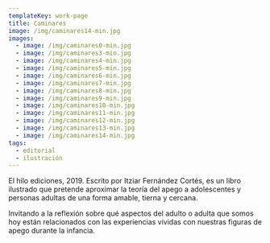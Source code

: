 ```yaml
---
templateKey: work-page
title: Caminares
image: /img/caminares14-min.jpg
images:
  - image: /img/caminares0-min.jpg
  - image: /img/caminares3-min.jpg
  - image: /img/caminares4-min.jpg
  - image: /img/caminares5-min.jpg
  - image: /img/caminares6-min.jpg
  - image: /img/caminares7-min.jpg
  - image: /img/caminares8-min.jpg
  - image: /img/caminares9-min.jpg
  - image: /img/caminares10-min.jpg
  - image: /img/caminares11-min.jpg
  - image: /img/caminares12-min.jpg
  - image: /img/caminares13-min.jpg
  - image: /img/caminares14-min.jpg
tags:
  - editorial
  - ilustración
---
```

El hilo ediciones, 2019. Escrito por Itziar Fernández Cortés, es un libro ilustrado que pretende aproximar la teoría del apego a adolescentes y personas adultas de una forma amable, tierna y cercana.

Invitando a la reflexión sobre qué aspectos del adulto o adulta que somos hoy están relacionados con las experiencias vividas con nuestras figuras de apego durante la infancia.

